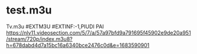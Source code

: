 # test.m3u
Tv.m3u
#EXTM3U
#EXTINF:-1,PIUDI PAI
https://nlv11.videosection.com/5/7/a/57a97bfd9a791695f45902e9de20a951/stream/720p/index.m3u8?h=678dabd4d7a15bc16a6340bce2476c0d&e=1683590901
